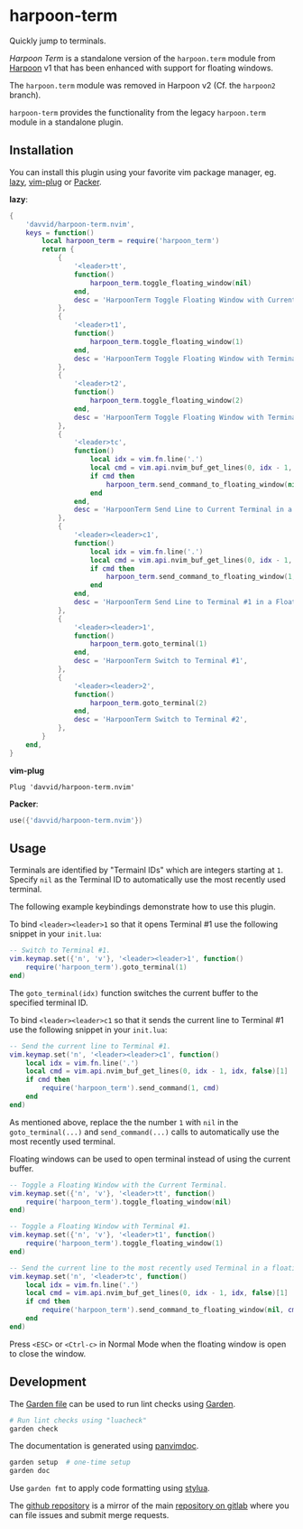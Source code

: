 # harpoon-term

Quickly jump to terminals.

*Harpoon Term* is a standalone version of the `harpoon.term` module from
[Harpoon](https://github.com/ThePrimeagent/harpoon) v1 that has been enhanced
with support for floating windows.

The `harpoon.term` module was removed in Harpoon v2 (Cf. the `harpoon2` branch).

`harpoon-term` provides the functionality from the legacy `harpoon.term` module in a
standalone plugin.



## Installation

You can install this plugin using your favorite vim package manager, eg.
[lazy](https://github.com/folke/lazy.nvim),
[vim-plug](https://github.com/junegunn/vim-plug) or
[Packer](https://github.com/wbthomason/packer.nvim).

**lazy**:
```lua
{
    'davvid/harpoon-term.nvim',
    keys = function()
        local harpoon_term = require('harpoon_term')
        return {
            {
                '<leader>tt',
                function()
                    harpoon_term.toggle_floating_window(nil)
                end,
                desc = 'HarpoonTerm Toggle Floating Window with Current Terminal',
            },
            {
                '<leader>t1',
                function()
                    harpoon_term.toggle_floating_window(1)
                end,
                desc = 'HarpoonTerm Toggle Floating Window with Terminal #1',
            },
            {
                '<leader>t2',
                function()
                    harpoon_term.toggle_floating_window(2)
                end,
                desc = 'HarpoonTerm Toggle Floating Window with Terminal #2',
            },
            {
                '<leader>tc',
                function()
                    local idx = vim.fn.line('.')
                    local cmd = vim.api.nvim_buf_get_lines(0, idx - 1, idx, false)[1]
                    if cmd then
                        harpoon_term.send_command_to_floating_window(nil, cmd)
                    end
                end,
                desc = 'HarpoonTerm Send Line to Current Terminal in a Floating Window',
            },
            {
                '<leader><leader>c1',
                function()
                    local idx = vim.fn.line('.')
                    local cmd = vim.api.nvim_buf_get_lines(0, idx - 1, idx, false)[1]
                    if cmd then
                        harpoon_term.send_command_to_floating_window(1, cmd)
                    end
                end,
                desc = 'HarpoonTerm Send Line to Terminal #1 in a Floating Window',
            },
            {
                '<leader><leader>1',
                function()
                    harpoon_term.goto_terminal(1)
                end,
                desc = 'HarpoonTerm Switch to Terminal #1',
            },
            {
                '<leader><leader>2',
                function()
                    harpoon_term.goto_terminal(2)
                end,
                desc = 'HarpoonTerm Switch to Terminal #2',
            },
        }
    end,
}
```

**vim-plug**
```VimL
Plug 'davvid/harpoon-term.nvim'
```

**Packer**:
```lua
use({'davvid/harpoon-term.nvim'})
```


## Usage

Terminals are identified by "Termainl IDs" which are integers starting at `1`.
Specify `nil` as the Terminal ID to automatically use the most recently used terminal.

The following example keybindings demonstrate how to use this plugin.

To bind `<leader><leader>1` so that it opens Terminal #1 use the following snippet in
your `init.lua`:

```lua
-- Switch to Terminal #1.
vim.keymap.set({'n', 'v'}, '<leader><leader>1', function()
    require('harpoon_term').goto_terminal(1)
end)
```

The `goto_terminal(idx)` function switches the current buffer to the specified terminal ID.

To bind `<leader><leader>c1` so that it sends the current line to Terminal #1 use the
following snippet in your `init.lua`:

```lua
-- Send the current line to Terminal #1.
vim.keymap.set('n', '<leader><leader>c1', function()
    local idx = vim.fn.line('.')
    local cmd = vim.api.nvim_buf_get_lines(0, idx - 1, idx, false)[1]
    if cmd then
        require('harpoon_term').send_command(1, cmd)
    end
end)
```

As mentioned above, replace the the number `1` with `nil` in the `goto_terminal(...)`
and `send_command(...)` calls to automatically use the most recently used terminal.

Floating windows can be used to open terminal instead of using the current buffer.

```lua
-- Toggle a Floating Window with the Current Terminal.
vim.keymap.set({'n', 'v'}, '<leader>tt', function()
    require('harpoon_term').toggle_floating_window(nil)
end)

-- Toggle a Floating Window with Terminal #1.
vim.keymap.set({'n', 'v'}, '<leader>t1', function()
    require('harpoon_term').toggle_floating_window(1)
end)

-- Send the current line to the most recently used Terminal in a floating window.
vim.keymap.set('n', '<leader>tc', function()
    local idx = vim.fn.line('.')
    local cmd = vim.api.nvim_buf_get_lines(0, idx - 1, idx, false)[1]
    if cmd then
        require('harpoon_term').send_command_to_floating_window(nil, cmd)
    end
end)
```

Press `<ESC>` or `<Ctrl-c>` in Normal Mode when the floating window is open to close the
window.


## Development

The [Garden file](garden.yaml) can be used to run lint checks using
[Garden](https://gitlab.com/garden-rs/garden).

```sh
# Run lint checks using "luacheck"
garden check
```

The documentation is generated using [panvimdoc](https://github.com/kdheepak/panvimdoc.git).

```bash
garden setup  # one-time setup
garden doc
```

Use `garden fmt` to apply code formatting using [stylua](https://github.com/JohnnyMorganz/StyLua).

The [github repository](https://github.com/davvid/harpoon-term.nvim)
is a mirror of the main
[repository on gitlab](https://gitlab.com/davvid/harpoon-term.nvim)
where you can file issues and submit merge requests.
